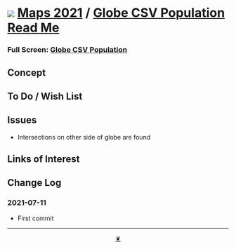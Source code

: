 # [![](https://theo-armour.github.io/maps-2021/lib/assets/icons/mark-github.svg )](https://github.com/theo-armour/maps-2021/ "Source code on GitHub" ) [Maps 2021]( https://theo-armour.github.io/maps-2021/ "Home page" ) / [Globe CSV Population Read Me]( https://pushme-pullyou.github.io/tootoo-2021/#lib-geo/glc-globe-csv-population/README.md)


<!--@@@
<div class=iframe-resize ><iframe src=https://pushme-pullyou.github.io/tootoo-2021/cookbook-threejs/glc-globe-csv-population/ height=100% width=100% ></iframe></div>
_Globe CSV Population in a resizable window. One finger to rotate. Two to zoom._

@@@-->

### Full Screen: [Globe CSV Population]( https://pushme-pullyou.github.io/tootoo-2021/cookbook-threejs/glc-globe-csv-population/ )


## Concept


## To Do / Wish List


## Issues

* Intersections on other side of globe are found

## Links of Interest


## Change Log


### 2021-07-11

* First commit


***

<center title="Hello! Click me to go up to the top" ><a class=aDingbat href=javascript:window.scrollTo(0,0);> ❦ </a></center>
